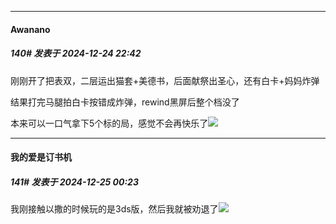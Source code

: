 ﻿
*****

####  Awanano  
##### 140#       发表于 2024-12-24 22:42

刚刚开了把表双，二层运出猫套+美德书，后面献祭出圣心，还有白卡+妈妈炸弹

结果打完马腿拍白卡按错成炸弹，rewind黑屏后整个档没了

本来可以一口气拿下5个标的局，感觉不会再快乐了<img src="https://static.saraba1st.com/image/smiley/face2017/152.png" referrerpolicy="no-referrer">


*****

####  我的爱是订书机  
##### 141#       发表于 2024-12-25 00:23

我刚接触以撒的时候玩的是3ds版，然后我就被劝退了<img src="https://static.saraba1st.com/image/smiley/face2017/139.png" referrerpolicy="no-referrer">

